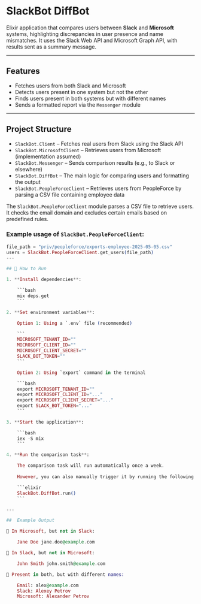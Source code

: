 # SlackBot DiffBot

Elixir application that compares users between **Slack** and **Microsoft** systems, highlighting discrepancies in user presence and name mismatches. It uses the Slack Web API and Microsoft Graph API, with results sent as a summary message.

---

## Features

- Fetches users from both Slack and Microsoft
- Detects users present in one system but not the other
- Finds users present in both systems but with different names
- Sends a formatted report via the `Messenger` module

---

## Project Structure

- `SlackBot.Client` – Fetches real users from Slack using the Slack API
- `SlackBot.MicrosoftClient` – Retrieves users from Microsoft (implementation assumed)
- `SlackBot.Messenger` – Sends comparison results (e.g., to Slack or elsewhere)
- `SlackBot.DiffBot` – The main logic for comparing users and formatting the output
- `SlackBot.PeopleForceClient` – Retrieves users from PeopleForce by parsing a CSV file containing employee data

The `SlackBot.PeopleForceClient` module parses a CSV file to retrieve users. It checks the email domain and excludes certain emails based on predefined rules.

### Example usage of `SlackBot.PeopleForceClient`:

```elixir
file_path = "priv/peopleforce/exports-employee-2025-05-05.csv"
users = SlackBot.PeopleForceClient.get_users(file_path)
---

## 🚀 How to Run

1. **Install dependencies**:

    ```bash
    mix deps.get
    ```

2. **Set environment variables**:

    Option 1: Using a `.env` file (recommended)

    ```
    MICROSOFT_TENANT_ID=""
    MICROSOFT_CLIENT_ID=""
    MICROSOFT_CLIENT_SECRET=""
    SLACK_BOT_TOKEN=""
    ```

    Option 2: Using `export` command in the terminal

    ```bash
    export MICROSOFT_TENANT_ID=""     
    export MICROSOFT_CLIENT_ID="..."   
    export MICROSOFT_CLIENT_SECRET="..."   
    export SLACK_BOT_TOKEN="..."   
    ```

3. **Start the application**:

    ```bash
    iex -S mix
    ```

4. **Run the comparison task**:

    The comparison task will run automatically once a week. 
    
    However, you can also manually trigger it by running the following command:

    ```elixir
    SlackBot.DiffBot.run()
    ```

---

##  Example Output

🔵 In Microsoft, but not in Slack:

    Jane Doe jane.doe@example.com

🔵 In Slack, but not in Microsoft:

    John Smith john.smith@example.com

🔵 Present in both, but with different names:

    Email: alex@example.com
    Slack: Alexey Petrov
    Microsoft: Alexander Petrov

